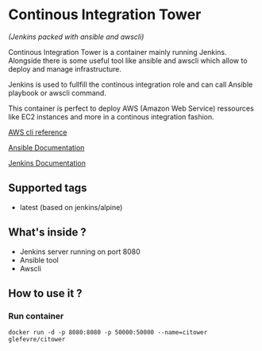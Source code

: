 # Continous Integration Tower

*(Jenkins packed with ansible and awscli)*

Continous Integration Tower is a container mainly running Jenkins. Alongside there is some useful tool like ansible and awscli which allow to deploy and manage infrastructure.

Jenkins is used to fullfill the continous integration role and can call Ansible playbook or awscli command.

This container is perfect to deploy AWS (Amazon Web Service) ressources like EC2 instances and more in a continous integration fashion.

[AWS cli reference](https://docs.aws.amazon.com/cli/latest/reference/)

[Ansible Documentation](https://docs.ansible.com/ansible/index.html)

[Jenkins Documentation](https://jenkins.io/doc/)

## Supported tags
- latest (based on jenkins/alpine)

## What's inside ?
- Jenkins server running on port 8080
- Ansible tool
- Awscli

## How to use it ?
### Run container
`docker run -d -p 8080:8080 -p 50000:50000 --name=citower glefevre/citower`

